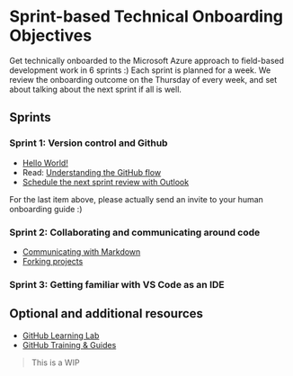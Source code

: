 # Sprint-based Technical Onboarding Objectives

Get technically onboarded to the Microsoft Azure approach to field-based development work in 6 sprints :)
Each sprint is planned for a week. We review the onboarding outcome on the Thursday of every week, and set about 
talking about the next sprint if all is well.

## Sprints

### Sprint 1: Version control and Github


* [Hello World!](https://guides.github.com/activities/hello-world/)
* Read: [Understanding the GitHub flow](https://guides.github.com/introduction/flow/)
* [Schedule the next sprint review with Outlook](https://support.office.com/en-us/article/schedule-a-meeting-with-other-people-5c9877bc-ab91-4a7c-99fb-b0b68d7ea94f)

For the last item above, please actually send an invite to your human onboarding guide :)

### Sprint 2: Collaborating and communicating around code

* [Communicating with Markdown](https://lab.github.com/githubtraining/communicating-using-markdown)
* [Forking projects](https://guides.github.com/activities/forking/)

### Sprint 3: Getting familiar with VS Code as an IDE

## Optional and additional resources
* [GitHub Learning Lab](https://lab.github.com/)
* [GitHub Training & Guides](https://www.youtube.com/githubguides)

> This is a WIP
